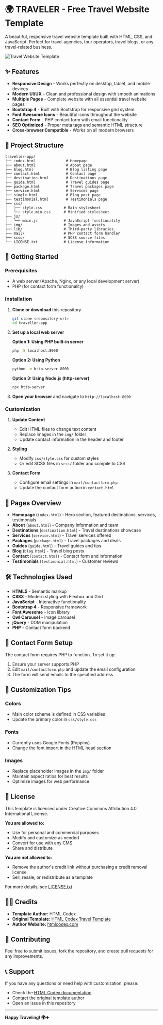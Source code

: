 # 🌍 TRAVELER - Free Travel Website Template

A beautiful, responsive travel website template built with HTML, CSS, and JavaScript. Perfect for travel agencies, tour operators, travel blogs, or any travel-related business.

![Travel Website Template](free-travel-website-template.jpg)

## ✨ Features

- **Responsive Design** - Works perfectly on desktop, tablet, and mobile devices
- **Modern UI/UX** - Clean and professional design with smooth animations
- **Multiple Pages** - Complete website with all essential travel website pages
- **Bootstrap 4** - Built with Bootstrap for responsive grid system
- **Font Awesome Icons** - Beautiful icons throughout the website
- **Contact Form** - PHP contact form with email functionality
- **SEO Optimized** - Proper meta tags and semantic HTML structure
- **Cross-browser Compatible** - Works on all modern browsers

## 📁 Project Structure

```
traveller-app/
├── index.html              # Homepage
├── about.html              # About page
├── blog.html               # Blog listing page
├── contact.html            # Contact page
├── destination.html        # Destinations page
├── guide.html              # Travel guides page
├── package.html            # Travel packages page
├── service.html            # Services page
├── single.html             # Blog post page
├── testimonial.html        # Testimonials page
├── css/
│   ├── style.css          # Main stylesheet
│   └── style.min.css      # Minified stylesheet
├── js/
│   └── main.js            # JavaScript functionality
├── img/                   # Images and assets
├── lib/                   # Third-party libraries
├── mail/                  # PHP contact form handler
├── scss/                  # SCSS source files
└── LICENSE.txt            # License information
```

## 🚀 Getting Started

### Prerequisites

- A web server (Apache, Nginx, or any local development server)
- PHP (for contact form functionality)

### Installation

1. **Clone or download** this repository
   ```bash
   git clone <repository-url>
   cd traveller-app
   ```

2. **Set up a local web server**
   
   **Option 1: Using PHP built-in server**
   ```bash
   php -S localhost:8000
   ```
   
   **Option 2: Using Python**
   ```bash
   python -m http.server 8000
   ```
   
   **Option 3: Using Node.js (http-server)**
   ```bash
   npx http-server
   ```

3. **Open your browser** and navigate to `http://localhost:8000`

### Customization

1. **Update Content**
   - Edit HTML files to change text content
   - Replace images in the `img/` folder
   - Update contact information in the header and footer

2. **Styling**
   - Modify `css/style.css` for custom styles
   - Or edit SCSS files in `scss/` folder and compile to CSS

3. **Contact Form**
   - Configure email settings in `mail/contactform.php`
   - Update the contact form action in `contact.html`

## 📱 Pages Overview

- **Homepage** (`index.html`) - Hero section, featured destinations, services, testimonials
- **About** (`about.html`) - Company information and team
- **Destinations** (`destination.html`) - Travel destinations showcase
- **Services** (`service.html`) - Travel services offered
- **Packages** (`package.html`) - Travel packages and deals
- **Guides** (`guide.html`) - Travel guides and tips
- **Blog** (`blog.html`) - Travel blog posts
- **Contact** (`contact.html`) - Contact form and information
- **Testimonials** (`testimonial.html`) - Customer reviews

## 🛠️ Technologies Used

- **HTML5** - Semantic markup
- **CSS3** - Modern styling with Flexbox and Grid
- **JavaScript** - Interactive functionality
- **Bootstrap 4** - Responsive framework
- **Font Awesome** - Icon library
- **Owl Carousel** - Image carousel
- **jQuery** - DOM manipulation
- **PHP** - Contact form backend

## 📧 Contact Form Setup

The contact form requires PHP to function. To set it up:

1. Ensure your server supports PHP
2. Edit `mail/contactform.php` and update the email configuration
3. The form will send emails to the specified address

## 🎨 Customization Tips

### Colors
- Main color scheme is defined in CSS variables
- Update the primary color in `css/style.css`

### Fonts
- Currently uses Google Fonts (Poppins)
- Change the font import in the HTML head section

### Images
- Replace placeholder images in the `img/` folder
- Maintain aspect ratios for best results
- Optimize images for web performance

## 📄 License

This template is licensed under Creative Commons Attribution 4.0 International License.

**You are allowed to:**
- Use for personal and commercial purposes
- Modify and customize as needed
- Convert for use with any CMS
- Share and distribute

**You are not allowed to:**
- Remove the author's credit link without purchasing a credit removal license
- Sell, resale, or redistribute as a template

For more details, see [LICENSE.txt](LICENSE.txt)

## 👨‍💻 Credits

- **Template Author:** HTML Codex
- **Original Template:** [HTML Codex Travel Template](https://htmlcodex.com/free-travel-website-template)
- **Author Website:** [htmlcodex.com](https://htmlcodex.com)

## 🤝 Contributing

Feel free to submit issues, fork the repository, and create pull requests for any improvements.

## 📞 Support

If you have any questions or need help with customization, please:
- Check the [HTML Codex documentation](https://htmlcodex.com)
- Contact the original template author
- Open an issue in this repository

---

**Happy Traveling! 🌍✈️**
